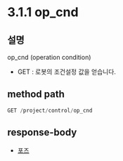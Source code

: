 ﻿# 3.1.1 op_cnd

## 설명

op_cnd (operation condition)

- GET : 로봇의 조건설정 값을 얻습니다.

## method path

```python
GET /project/control/op_cnd
```

## response-body

- [포즈](/7-schema/op_cnd.md)
